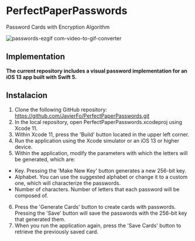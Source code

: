 # PerfectPaperPasswords
Password Cards with Encryption Algorithm

![passwords-ezgif com-video-to-gif-converter](https://github.com/user-attachments/assets/76ac8799-0439-4861-82e9-94b663da7d20)


## Implementation 

**The current repository includes a visual password implementation for an iOS 13 app built with Swift 5.** 

## Instalacion 

1. Clone the following GitHub repository: https://github.com/JavierFo/PerfectPaperPasswords.git
2. In the local repository, open PerfectPaperPasswords.xcodeproj using Xcode 11.
3. Within Xcode 11, press the 'Build' button located in the upper left corner.
4. Run the application using the Xcode simulator or an iOS 13 or higher device.
5. Within the application, modify the parameters with which the letters will be generated, which are:

- Key. Pressing the 'Make New Key' button generates a new 256-bit key.
- Alphabet. You can use the suggested alphabet or change it to a custom one, which will characterize the passwords.
- Number of characters. Number of letters that each password will be composed of.

6. Press the 'Generate Cards' button to create cards with passwords. Pressing the 'Save' button will save the passwords with the 256-bit key that generated them.
7. When you run the application again, press the 'Save Cards' button to retrieve the previously saved card.



